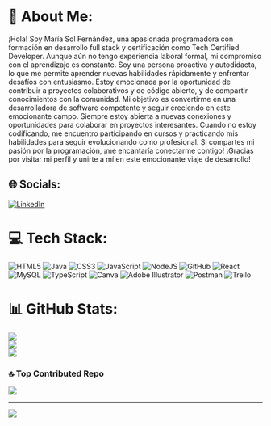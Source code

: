 # 💫 About Me:
¡Hola! Soy María Sol Fernández,  una apasionada programadora con formación en desarrollo full stack y certificación como Tech Certified Developer. Aunque aún no tengo experiencia laboral formal, mi compromiso con el aprendizaje es constante.
Soy una persona proactiva y autodidacta, lo que me permite aprender nuevas habilidades rápidamente y enfrentar desafíos con entusiasmo. Estoy emocionada por la oportunidad de contribuir a proyectos colaborativos y de código abierto, y de compartir conocimientos con la comunidad.
Mi objetivo es convertirme en una desarrolladora de software competente y seguir creciendo en este emocionante campo. Siempre estoy abierta a nuevas conexiones y oportunidades para colaborar en proyectos interesantes.
Cuando no estoy codificando, me encuentro participando en cursos y practicando mis habilidades para seguir evolucionando como profesional. Si compartes mi pasión por la programación, ¡me encantaría conectarme contigo!
¡Gracias por visitar mi perfil y unirte a mí en este emocionante viaje de desarrollo!
<br>


## 🌐 Socials:
[![LinkedIn](https://img.shields.io/badge/LinkedIn-%230077B5.svg?logo=linkedin&logoColor=white)](https://linkedin.com/in/mariasolfernandez/) 

# 💻 Tech Stack:
![HTML5](https://img.shields.io/badge/html5-%23E34F26.svg?style=for-the-badge&logo=html5&logoColor=white) ![Java](https://img.shields.io/badge/java-%23ED8B00.svg?style=for-the-badge&logo=java&logoColor=white) ![CSS3](https://img.shields.io/badge/css3-%231572B6.svg?style=for-the-badge&logo=css3&logoColor=white) ![JavaScript](https://img.shields.io/badge/javascript-%23323330.svg?style=for-the-badge&logo=javascript&logoColor=%23F7DF1E) ![NodeJS](https://img.shields.io/badge/node.js-6DA55F?style=for-the-badge&logo=node.js&logoColor=white) ![GitHub](https://img.shields.io/badge/GitHub-%23121011.svg?style=for-the-badge&logo=github&logoColor=white) ![React](https://img.shields.io/badge/react-%2320232a.svg?style=for-the-badge&logo=react&logoColor=%2361DAFB) ![MySQL](https://img.shields.io/badge/mysql-%2300f.svg?style=for-the-badge&logo=mysql&logoColor=white) ![TypeScript](https://img.shields.io/badge/typescript-%23007ACC.svg?style=for-the-badge&logo=typescript&logoColor=white) ![Canva](https://img.shields.io/badge/Canva-%2300C4CC.svg?style=for-the-badge&logo=Canva&logoColor=white) ![Adobe Illustrator](https://img.shields.io/badge/adobeillustrator-%23FF9A00.svg?style=for-the-badge&logo=adobeillustrator&logoColor=white) ![Postman](https://img.shields.io/badge/Postman-FF6C37?style=for-the-badge&logo=postman&logoColor=white) ![Trello](https://img.shields.io/badge/Trello-%23026AA7.svg?style=for-the-badge&logo=Trello&logoColor=white)
# 📊 GitHub Stats:
![](https://github-readme-stats.vercel.app/api?username=sol&theme=tokyonight&hide_border=false&include_all_commits=false&count_private=false)<br/>
![](https://github-readme-streak-stats.herokuapp.com/?user=sol&theme=tokyonight&hide_border=false)<br/>
![](https://github-readme-stats.vercel.app/api/top-langs/?username=sol&theme=tokyonight&hide_border=false&include_all_commits=false&count_private=false&layout=compact)

### 🔝 Top Contributed Repo
![](https://github-contributor-stats.vercel.app/api?username=sol&limit=5&theme=dark&combine_all_yearly_contributions=true)

---
[![](https://visitcount.itsvg.in/api?id=sol&icon=0&color=0)](https://visitcount.itsvg.in)

<!-- Proudly created with GPRM ( https://gprm.itsvg.in ) -->
